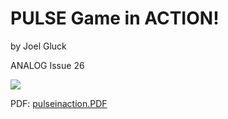 # PULSE Game in ACTION!  
  
by Joel Gluck  
  
ANALOG Issue 26  
  
![](attachments/pulseinaction.gif)  
  
PDF: [pulseinaction.PDF](attachments/pulseinaction.PDF)  
